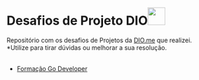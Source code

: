 <h1> Desafios de Projeto DIO<img src='dio.png' width='40px' href='https://web.dio.me'></h1>
Repositório com os desafios de Projetos da <a href="https://web.dio.me">DIO.me</a> que realizei.</br>*Utilize para tirar dúvidas ou melhorar a sua resolução.</br></br>

- <a href="./tudo/forGO">Formação Go Developer</a>
